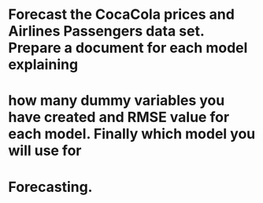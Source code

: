 # Forecast the CocaCola prices and Airlines Passengers data set. Prepare a document for each model explaining 
# how many dummy variables you have created and RMSE value for each model. Finally which model you will use for 
# Forecasting.

